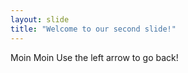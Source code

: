 ```yaml
---
layout: slide
title: "Welcome to our second slide!"
---
```

Moin Moin
Use the left arrow to go back!
